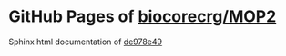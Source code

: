 GitHub Pages of [biocorecrg/MOP2](https://github.com/biocorecrg/MOP2.git)
===
Sphinx html documentation of [de978e49](https://github.com/biocorecrg/MOP2/tree/de978e49c28dc8a088ba781588e8825b3ddccde0)
